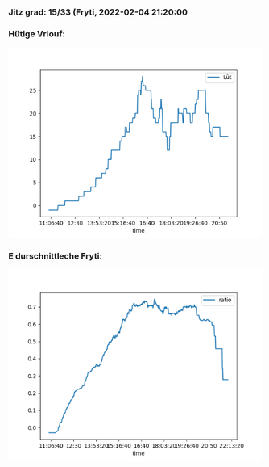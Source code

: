 ### Jitz grad: 15/33 (Fryti, 2022-02-04 21:20:00

### Hütige Vrlouf:
![Graph](Today.png)

### E durschnittleche Fryti:
![Graph](Fryti.png)